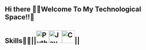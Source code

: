 ## Hi there 👋💫Welcome To My Technological Space!!🌌

## Skills👨‍💻||<img src="https://upload.wikimedia.org/wikipedia/commons/c/c3/Python-logo-notext.svg" alt="Python" width="40"/><img src="https://cdn.jsdelivr.net/gh/devicons/devicon/icons/java/java-original.svg" alt="Java" width="40"/><img src="https://cdn.jsdelivr.net/gh/devicons/devicon/icons/c/c-original.svg" alt="C" width="40"/>||







   
 

             
          
             
          

<!--
**expanse88/expanse88** is a ✨ _special_ ✨ repository because its `README.md` (this file) appears on your GitHub profile.

Here are some ideas to get you started:

- 🔭 I’m currently working on ...
- 🌱 I’m currently learning ...
- 👯 I’m looking to collaborate on ...
- 🤔 I’m looking for help with ...
- 💬 Ask me about ...
            <img src="https://cdn.jsdelivr.net/gh/devicons/devicon@latest/icons/python/python-original.svg" />
          
- 📫 How to reach me: ...
- 😄 Pronouns: ...
- ⚡ Fun fact: ...
-->
